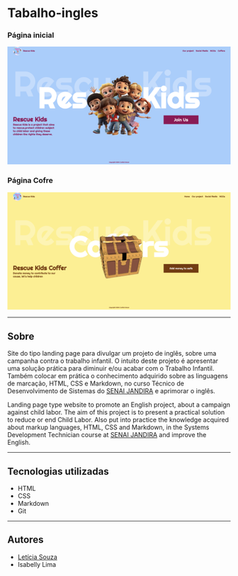 # Tabalho-ingles

### Página inicial 
![](./screenshot/preview.png)

### Página Cofre 
![](./screenshot/preview2.png)

---
## Sobre
Site do tipo landing page para divulgar um projeto de inglês, sobre uma campanha contra o trabalho infantil. O intuito deste projeto é apresentar uma solução prática para diminuir e/ou acabar com o Trabalho Infantil. Também colocar em prática o conhecimento adquirido sobre as linguagens de marcação, HTML, CSS e Markdown, no curso Técnico de Desenvolvimento de Sistemas do [SENAI JANDIRA](https://sp.senai.br/unidade/jandira/) e aprimorar o inglês.

Landing page type website to promote an English project, about a campaign against child labor. The aim of this project is to present a practical solution to reduce or end Child Labor. Also put into practice the knowledge acquired about markup languages, HTML, CSS and Markdown, in the Systems Development Technician course at [SENAI JANDIRA](https://sp.senai.br/unidade/jandira/) and improve the English.

---
## Tecnologias utilizadas 
- HTML
- CSS
- Markdown
- Git

---
## Autores 
- [Letícia Souza](https://www.linkedin.com/in/leticia-souza-almeida-84712a2b5/)
- Isabelly Lima 
